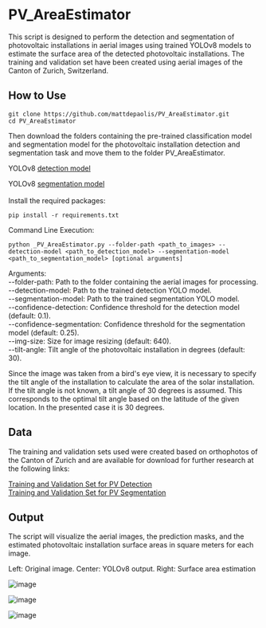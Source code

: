 # PV_AreaEstimator
This script is designed to perform the detection and segmentation of photovoltaic installations in aerial images using trained YOLOv8 models to estimate the surface area of the detected photovoltaic installations. The training and validation set have been created using aerial images of the Canton of Zurich, Switzerland.

## How to Use
```
git clone https://github.com/mattdepaolis/PV_AreaEstimator.git
cd PV_AreaEstimator
```

Then download the folders containing the pre-trained classification model and segmentation model for the photovoltaic installation detection and segmentation task and move them to the folder PV_AreaEstimator.

YOLOv8 [detection model](https://drive.google.com/drive/folders/1UqNQo_xdwcFoGRyhjUd2u7WKBXekeez9?usp=drive_link)

YOLOv8 [segmentation model](https://drive.google.com/drive/folders/1oAWPxvSTWwVshLgfIpz4gQoA-hhGQg6G?usp=drive_link)
<br>
<br>
Install the required packages:
```
pip install -r requirements.txt
```

Command Line Execution:
```
python _PV_AreaEstimator.py --folder-path <path_to_images> --detection-model <path_to_detection_model> --segmentation-model <path_to_segmentation_model> [optional arguments]
```
Arguments:<br>
--folder-path: Path to the folder containing the aerial images for processing.<br>
--detection-model: Path to the trained detection YOLO model.<br>
--segmentation-model: Path to the trained segmentation YOLO model.<br>
--confidence-detection: Confidence threshold for the detection model (default: 0.1).<br>
--confidence-segmentation: Confidence threshold for the segmentation model (default: 0.25).<br>
--img-size: Size for image resizing (default: 640).<br>
--tilt-angle: Tilt angle of the photovoltaic installation in degrees (default: 30).<br>

Since the image was taken from a bird's eye view, it is necessary to specify the tilt angle of the installation to calculate the area of the solar installation. 
If the tilt angle is not known, a tilt angle of 30 degrees is assumed. This corresponds to the optimal tilt angle based on the latitude of the given location. In the presented case it is 30 degrees. 

## Data
The training and validation sets used were created based on orthophotos of the Canton of Zurich and are available for download for further research at the following links:

[Training and Validation Set for PV Detection](https://drive.google.com/drive/folders/1_op6JCrr5PtL0Z6r1h6oUpVMOU_s6ewo?usp=drive_link)<br>
[Training and Validation Set for PV Segmentation](https://drive.google.com/drive/folders/1NDOf54O5t8VD2k37Nl_63CzUlY4-2kPc?usp=drive_link) 

## Output
The script will visualize the aerial images, the prediction masks, and the estimated photovoltaic installation surface areas in square meters for each image.<br>

Left: Original image. Center: YOLOv8 output. Right: Surface area estimation

![image](https://github.com/mattdepaolis/PV_AreaEstimator/assets/94449396/de828a4d-ed23-4b2f-abfa-dfb006fe6164)

![image](https://github.com/mattdepaolis/PV_AreaEstimator/assets/94449396/8039d6f1-1e2a-4ff7-9eeb-2ad9a6294bd2)

![image](https://github.com/mattdepaolis/PV_AreaEstimator/assets/94449396/2de913b2-1a8b-425b-a054-553cb2c0eb60)



